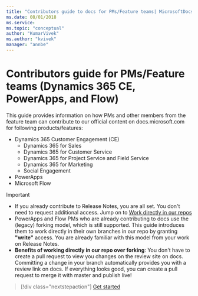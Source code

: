 ```yaml
---
title: "Contributors guide to docs for PMs/Feature teams| MicrosoftDocs"
ms.date: 08/01/2018
ms.service: 
ms.topic: "conceptual"
author: "KumarVivek"
ms.author: "kvivek"
manager: "annbe"
---
```


# Contributors guide for PMs/Feature teams (Dynamics 365 CE, PowerApps, and Flow)

This guide provides information on how PMs and other members from the feature
team can contribute to our official content on docs.microsoft.com for following products/features:

- Dynamics 365 Customer Engagement (CE)
    - Dynamics 365 for Sales
    - Dynamics 365 for Customer Service
    - Dynamics 365 for Project Service and Field Service
    - Dynamics 365 for Marketing
    - Social Engagement
- PowerApps
- Microsoft Flow

> [!IMPORTANT]
> - If you already contribute to Release Notes, you are all set. You don't need to request additional access. Jump on to [Work directly in our repos](work-repos)
> - PowerApps and Flow PMs who are already contributing to docs use the (legacy) forking model, which is still supported. This guide introduces them to work directly in their own branches in our repo by granting **"write"** access. You are already familiar with this model from your work on Release Notes. 
> - **Benefits of working directly in our repo over forking**: You don't have to create a pull request to view you changes on the review site on docs. Committing a change in your branch automatically provides you with a review link on docs. If everything looks good, you can create a pull request to merge it with master and publish live!


> [!div class="nextstepaction"]
> [Get started](get-started.md)